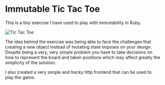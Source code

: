 # Immutable Tic Tac Toe

This is a tiny exercise I have used to play with immutability in Ruby.

![Tic Tac Toe](https://dl.dropboxusercontent.com/u/1130242/tictactoe.png)

The idea behind the exercise was being able to face the challenges that
creating a new object instead of mutating state imposes on your design.
Despite being a very, very simple problem you have to take decisions on
how to represent the board and taken positions which may affect greatly
the simplicity of the solution.

I also created a very simple and *hacky* http frontend that can be used
to play the game.
